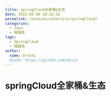 ```yaml
---
title: springCloud全家桶&生态
date: 2022-05-06 10:32:32
permalink: /note/microService/springCloud/
categories:
  - Java
  - 微服务
tags:
  - SpringCloud
  - 微服务
author: 
  name: Orochi
  #link: https://github.com/kevin
---
```

# springCloud全家桶&生态
